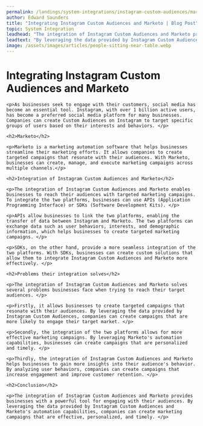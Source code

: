 ```yaml
---
permalink: /landings/system-integrations/instagram-custom-audiences/marketo
author: Edward Saunders
title: "Integrating Instagram Custom Audiences and Marketo | Blog Post"
topic: System Integration
leadhead: "The integration of Instagram Custom Audiences and Marketo provides businesses with a powerful tool for engaging with their audiences"
leadtext: "By leveraging the data provided by Instagram Custom Audiences and Marketo's automation capabilities, companies can create marketing campaigns that are effective, personalized, and timely."
image: /assets/images/articles/people-sitting-near-table.webp
---
```

<div class="arttext">	<h1>Integrating Instagram Custom Audiences and Marketo</h1>

	<p>As businesses seek to engage with their customers, social media has become an essential tool. Instagram, with over 1 billion active users, has become a preferred social media platform for many businesses. Companies can create Custom Audiences on Instagram to target specific groups of users based on their interests and behaviors. </p>

	<h2>Marketo</h2>

	<p>Marketo is a marketing automation software that helps businesses streamline their marketing efforts. It allows companies to create targeted campaigns that resonate with their audiences. With Marketo, businesses can create, manage, and execute marketing campaigns across multiple channels.</p>

	<h2>Integration of Instagram Custom Audiences and Marketo</h2>

	<p>The integration of Instagram Custom Audiences and Marketo enables businesses to reach their audiences with targeted marketing campaigns. To integrate the two platforms, businesses can use APIs (Application Programming Interface) or SDKs (Software Development Kits). </p>

	<p>APIs allow businesses to link the two platforms, enabling the transfer of data between Instagram and Marketo. The two platforms can exchange data such as user behaviors, interests, and demographic information, which helps businesses to create targeted marketing campaigns. </p>

	<p>SDKs, on the other hand, provide a more seamless integration of the two platforms. With SDKs, businesses can create custom solutions that allow them to integrate Instagram Custom Audiences and Marketo more effectively. </p>

	<h2>Problems their integration solves</h2>

	<p>The integration of Instagram Custom Audiences and Marketo solves several problems businesses face when trying to reach their target audiences. </p>

	<p>Firstly, it allows businesses to create targeted campaigns that resonate with their audiences. By leveraging the data provided by Instagram Custom Audiences, companies can create campaigns that are more likely to engage their target market. </p>

	<p>Secondly, the integration of the two platforms allows for more effective marketing campaigns. By leveraging Marketo's automation capabilities, businesses can create campaigns that are personalized and timely. </p>

	<p>Thirdly, the integration of Instagram Custom Audiences and Marketo helps businesses to gain more insights into their audience's behavior. By analyzing user behaviors, companies can create campaigns that increase engagement and improve customer retention. </p>

	<h2>Conclusion</h2>

	<p>The integration of Instagram Custom Audiences and Marketo provides businesses with a powerful tool for engaging with their audiences. By leveraging the data provided by Instagram Custom Audiences and Marketo's automation capabilities, companies can create marketing campaigns that are effective, personalized, and timely. </p>
</div>